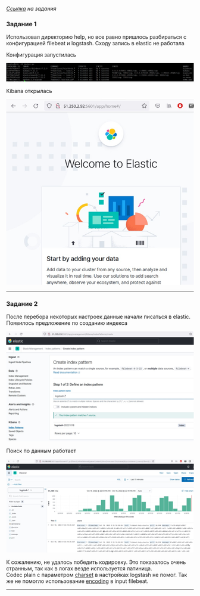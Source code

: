 _[Ссылка](https://github.com/netology-code/mnt-homeworks/tree/MNT-13/10-monitoring-04-elk) на задания_

### Задание 1

Использовал директорию help, но все равно пришлось разбираться с конфигурацией filebeat и logstash. Сходу запись в elastic не работала    

Конфигурация запустилась  

![1](./attachment/1.jpg)

Kibana открылась

![2](./attachment/2.jpg)

---

### Задание 2

После перебора некоторых настроек данные начали писаться в elastic. Появилось предложение по созданию индекса   

![3](./attachment/3.jpg)

Поиск по данным работает   

![4](./attachment/4.jpg)

К сожалению, не удалось победить кодировку. Это показалось очень странным, так как в логах везде используется латиница.  
Codec plain с параметром [charset](https://www.elastic.co/guide/en/logstash/current/plugins-codecs-plain.html#plugins-codecs-plain-charset) в настройках logstash не помог. Так же не помогло использование [encoding](https://www.elastic.co/guide/en/beats/filebeat/current/filebeat-input-container.html#_encoding) в input filebeat.

---
